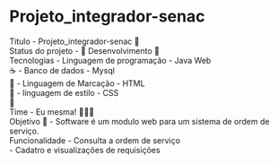 # Projeto_integrador-senac  
Titulo - Projeto_integrador-senac 🏅
<br>
Status do projeto - 🚧 Desenvolvimento 🚧 
<br>
Tecnologias - Linguagem de programação - Java Web <br> ☕
            - Banco de dados -           Mysql    <br> 🐬
            - Linguagem de Marcação -    HTML     <br> 🦴
            - linguagem de estilo -      CSS      <br> 🍗
<br>
Time -  Eu mesma!  🙋🏽‍♀️
<br>
Objetivo 🚀 - Software é um modulo web para um sistema de ordem de serviço. <br>
Funcionalidade - Consulta a ordem de serviço  <br>
               - Cadatro e visualizações de requisições <br>

